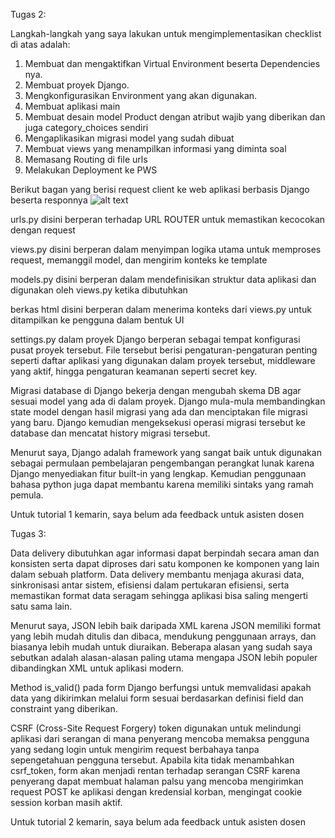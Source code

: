 Tugas 2:

Langkah-langkah yang saya lakukan untuk mengimplementasikan checklist di atas adalah:
1. Membuat dan mengaktifkan Virtual Environment beserta Dependencies nya.
2. Membuat proyek Django.
3. Mengkonfigurasikan Environment yang akan digunakan.
4. Membuat aplikasi main
5. Membuat desain model Product dengan atribut wajib yang diberikan dan juga category_choices sendiri
6. Mengaplikasikan migrasi model yang sudah dibuat
7. Membuat views yang menampilkan informasi yang diminta soal
8. Memasang Routing di file urls
9. Melakukan Deployment ke PWS

Berikut bagan yang berisi request client ke web aplikasi berbasis Django beserta responnya
![alt text](https://tas-dp-prod-media.s3.amazonaws.com/blog/reqresp.jpg)

urls.py disini berperan terhadap URL ROUTER untuk memastikan kecocokan dengan request

views.py disini berperan dalam menyimpan logika utama untuk memproses request, memanggil model, dan mengirim konteks ke template

models.py disini berperan dalam mendefinisikan struktur data aplikasi dan digunakan oleh views.py ketika dibutuhkan

berkas html disini berperan dalam menerima konteks dari views.py untuk ditampilkan ke pengguna dalam bentuk UI

settings.py dalam proyek Django berperan sebagai tempat konfigurasi pusat proyek tersebut. File tersebut berisi pengaturan-pengaturan penting seperti daftar aplikasi yang digunakan dalam proyek tersebut, middleware yang aktif, hingga pengaturan keamanan seperti secret key.

Migrasi database di Django bekerja dengan mengubah skema DB agar sesuai model yang ada di dalam proyek. Django mula-mula membandingkan state model dengan hasil migrasi yang ada dan menciptakan file migrasi yang baru. Django kemudian mengeksekusi operasi migrasi tersebut ke database dan mencatat history migrasi tersebut.

Menurut saya, Django adalah framework yang sangat baik untuk digunakan sebagai permulaan pembelajaran pengembangan perangkat lunak karena Django menyediakan fitur built-in yang lengkap. Kemudian penggunaan bahasa python juga dapat membantu karena memiliki sintaks yang ramah pemula.

Untuk tutorial 1 kemarin, saya belum ada feedback untuk asisten dosen

Tugas 3:

Data delivery dibutuhkan agar informasi dapat berpindah secara aman dan konsisten serta dapat diproses dari satu komponen ke komponen yang lain dalam sebuah platform. Data delivery membantu menjaga akurasi data, sinkronisasi antar sistem, efisiensi dalam pertukaran efisiensi, serta memastikan format data seragam sehingga aplikasi bisa saling mengerti satu sama lain.

Menurut saya, JSON lebih baik daripada XML karena JSON memiliki format yang lebih mudah ditulis dan dibaca, mendukung penggunaan arrays, dan biasanya lebih mudah untuk diuraikan. Beberapa alasan yang sudah saya sebutkan adalah alasan-alasan paling utama mengapa JSON lebih populer dibandingkan XML untuk aplikasi modern.

Method is_valid() pada form Django berfungsi untuk memvalidasi apakah data yang dikirimkan melalui form sesuai berdasarkan definisi field dan constraint yang diberikan.

CSRF (Cross-Site Request Forgery) token digunakan untuk melindungi aplikasi dari serangan di mana penyerang mencoba memaksa pengguna yang sedang login untuk mengirim request berbahaya tanpa sepengetahuan pengguna tersebut. Apabila kita tidak menambahkan csrf_token, form akan menjadi rentan terhadap serangan CSRF karena penyerang dapat membuat halaman palsu yang mencoba mengirimkan request POST ke aplikasi dengan kredensial korban, mengingat cookie session korban masih aktif.

Untuk tutorial 2 kemarin, saya belum ada feedback untuk asisten dosen